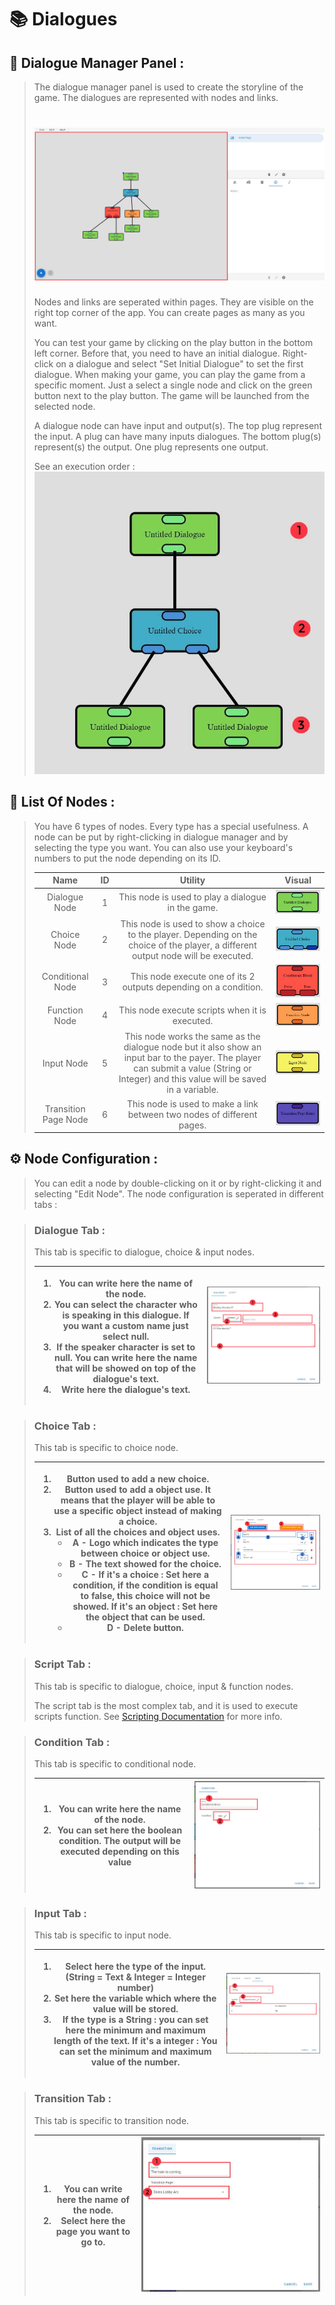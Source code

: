 # 📚 Dialogues

## 📃 Dialogue Manager Panel :

> The dialogue manager panel is used to create the storyline of the game. The dialogues are represented with nodes and links.
># ![Dialogue Manager Panel](docimg_dialogueManagerPanel.jpg)
> Nodes and links are seperated within pages. They are visible on the right top corner of the app.
> You can create pages as many as you want.
>
> You can test your game by clicking on the play button in the bottom left corner. Before that, you need to have an initial dialogue. Right-click on a dialogue and select "Set Initial Dialogue" to set the first dialogue. When making your game, you can play the game from a specific moment. Just a select a single node and click on the green button next to the play button. The game will be launched from the selected node.
> 
> A dialogue node can have input and output(s). The top plug represent the input. A plug can have many inputs dialogues. The bottom plug(s) represent(s) the output. One plug represents one output.
> 
> See an execution order :
> ![Dialogue Manager Panel](docimg_dialogueExecutionOrder.jpg)

## 🧱 List Of Nodes :

> You have 6 types of nodes. Every type has a special usefulness.
> A node can be put by right-clicking in dialogue manager and by selecting the type you want.
> You can also use your keyboard's numbers to put the node depending on its ID.
>
> | Name  | ID | Utility  | Visual |
> |:---:|:---:|:---:|:---: |
> | Dialogue Node | 1 | This node is used to play a dialogue in the game. |  ![Simple Dialogue Node](docimg_simpleDialogueNode.jpg) |
> | Choice Node | 2 | This node is used to show a choice to the player. Depending on the choice of the player, a different output node will be executed. |  ![Choice Node](docimg_choiceDialogueNode.jpg) |
> | Conditional Node | 3 | This node execute one of its 2 outputs depending on a condition. |  ![Conditional Node](docimg_conditionnalDialogueNode.jpg) |
> | Function Node | 4 | This node execute scripts when it is executed. |  ![Function Node](docimg_functionDialogueNode.jpg) |
> | Input Node | 5 | This node works the same as the dialogue node but it also show an input bar to the payer. The player can submit a value (String or Integer) and this value will be saved in a variable. |  ![Input Node](docimg_inputDialogueNode.jpg) |
> | Transition Page Node | 6 | This node is used to make a link between two nodes of different pages. |  ![Transition Page Node](docimg_transitionDialogueNode.jpg) |

## ⚙ Node Configuration :

> You can edit a node by double-clicking on it or by right-clicking it and selecting "Edit Node".
> The node configuration is seperated in different tabs :

> ### Dialogue Tab :
> This tab is specific to dialogue, choice & input nodes.
> 
> | <ol type="1"><li> You can write here the name of the node. </li><li> You can select the character who is speaking in this dialogue. If you want a custom name just select null. </li><li> If the speaker character is set to null. You can write here the name that will be showed on top of the dialogue's text. </li> <li> Write here the dialogue's text. </li></ol> | ![Dialogue Tab](docimg_TabDialogue.jpg) |
> |:---:   |:---:   |

> ### Choice Tab :
> This tab is specific to choice node.
> 
> | <ol type="1"><li> Button used to add a new choice.</li><li> Button used to add a object use. It means that the player will be able to use a specific object instead of making a choice. </li><li> List of all the choices and object uses. <ul> <li>A - Logo which indicates the type between choice or object use. </li><li>B - The text showed for the choice.</li> <li> C - If it's a choice : Set here a condition, if the condition is equal to false, this choice will not be showed. If it's an object : Set here the object that can be used. </li><li>D - Delete button. </li></ol> </li></ul> | ![Choice tab](docimg_TabChoice.jpg) |
> |:---:   |:---:   |

> ### Script Tab :
> This tab is specific to dialogue, choice, input & function nodes.
> 
> The script tab is the most complex tab, and it is used to execute scripts function. See [Scripting Documentation](https://github.com/yami2200/visualnovelmaker/blob/master/DOC/doc_Scripting.md) for more info.

> ### Condition Tab :
> This tab is specific to conditional node.
>
> | <ol type="1"><li> You can write here the name of the node. </li><li> You can set here the boolean condition. The output will be executed depending on this value </li></ol> | ![Condition Tab](docimg_TabCondition.jpg) |
> |:---:   |:---:   |

> ### Input Tab :
> This tab is specific to input node.
> 
> | <ol type="1"><li> Select here the type of the input. (String = Text & Integer = Integer number) </li><li> Set here the variable which where the value will be stored. </li> <li> If the type is a String : you can set here the minimum and maximum length of the text. If it's a integer : You can set the minimum and maximum value of the number. </li></ol> | ![Input Tab](docimg_TabInput.jpg) |
> |:---:   |:---:   |

> ### Transition Tab :
> This tab is specific to transition node.
>
> | <ol type="1"><li> You can write here the name of the node. </li><li> Select here the page you want to go to. </li></ol> | ![Transition Tab](docimg_TabTransition.jpg) |
> |:---:   |:---:   |